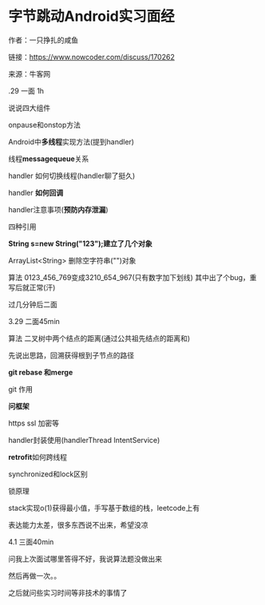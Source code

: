 # 字节跳动Android实习面经

作者：一只挣扎的咸鱼

链接：https://www.nowcoder.com/discuss/170262

来源：牛客网



.29 一面 1h

说说四大组件

onpause和onstop方法

Android中**多线程**实现方法(提到handler)

线程**messagequeue**关系

handler 如何切换线程(handler聊了挺久)

handler **如何回调**

handler注意事项(**预防内存泄漏**)

四种引用

**String s=new String("123");建立了几个对象**

ArrayList\<String> 删除空字符串("")对象 

算法 0123\_456\_769变成3210\_654\_967(只有数字加下划线) 其中出了个bug，重写后就正常(汗)

过几分钟后二面



3.29 二面45min

算法 二叉树中两个结点的距离(通过公共祖先结点的距离和)

先说出思路，回溯获得根到子节点的路径

**git rebase 和merge**

git 作用

**问框架**

https ssl 加密等

handler封装使用(handlerThread IntentService)

**retrofit**如何跨线程

synchronized和lock区别

锁原理

stack实现o(1)获得最小值，手写基于数组的栈，leetcode上有



表达能力太差，很多东西说不出来，希望没凉



4.1 三面40min

问我上次面试哪里答得不好，我说算法题没做出来

然后再做一次。。

之后就问些实习时间等非技术的事情了

